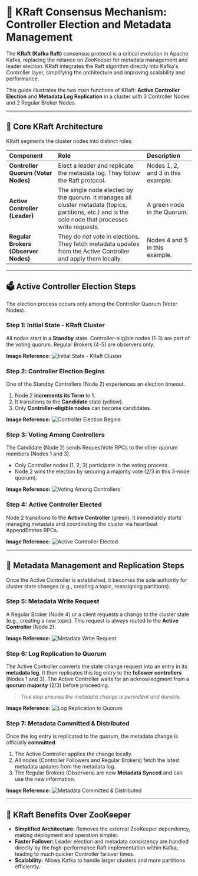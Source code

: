 # 🚀 KRaft Consensus Mechanism: Controller Election and Metadata Management

The **KRaft (Kafka Raft)** consensus protocol is a critical evolution in Apache Kafka, replacing the reliance on ZooKeeper for metadata management and leader election. KRaft integrates the Raft algorithm directly into Kafka's Controller layer, simplifying the architecture and improving scalability and performance.

This guide illustrates the two main functions of KRaft: **Active Controller Election** and **Metadata Log Replication** in a cluster with 3 Controller Nodes and 2 Regular Broker Nodes.

---

## 🎯 Core KRaft Architecture

KRaft segments the cluster nodes into distinct roles:

| Component | Role | Description |
| :--- | :--- | :--- |
| **Controller Quorum (Voter Nodes)** | Elect a leader and replicate the metadata log. They follow the Raft protocol. | Nodes 1, 2, and 3 in this example. |
| **Active Controller (Leader)** | The single node elected by the quorum. It manages all cluster metadata (topics, partitions, etc.) and is the sole node that processes write requests. | A green node in the Quorum. |
| **Regular Brokers (Observer Nodes)** | They do *not* vote in elections. They fetch metadata updates from the Active Controller and apply them locally. | Nodes 4 and 5 in this example. |

---

## 🗳️ Active Controller Election Steps

The election process occurs only among the Controller Quorum (Voter Nodes).

### Step 1: Initial State - KRaft Cluster

All nodes start in a **Standby** state. Controller-eligible nodes (1-3) are part of the voting quorum. Regular Brokers (4-5) are observers only.

**Image Reference:** ![Initial State - KRaft Cluster](https://github.com/prSalva11/pr-system-design/raw/main/leader-consensus-algorithm-explanation/images/KRAFT-images/KRAFT-1.PNG)

### Step 2: Controller Election Begins

One of the Standby Controllers (Node 2) experiences an election timeout.

1.  Node 2 **increments its Term** to 1.
2.  It transitions to the **Candidate** state (yellow).
3.  Only **Controller-eligible nodes** can become candidates.

**Image Reference:** ![Controller Election Begins](https://github.com/prSalva11/pr-system-design/raw/main/leader-consensus-algorithm-explanation/images/KRAFT-images/KRAFT-2.PNG)

### Step 3: Voting Among Controllers

The Candidate (Node 2) sends RequestVote RPCs to the other quorum members (Nodes 1 and 3).

* Only Controller nodes (1, 2, 3) participate in the voting process.
* Node 2 wins the election by securing a majority vote (2/3 in this 3-node quorum).

**Image Reference:** ![Voting Among Controllers](https://github.com/prSalva11/pr-system-design/raw/main/leader-consensus-algorithm-explanation/images/KRAFT-images/KRAFT-3.PNG)

### Step 4: Active Controller Elected

Node 2 transitions to the **Active Controller** (green). It immediately starts managing metadata and coordinating the cluster via heartbeat AppendEntries RPCs.

**Image Reference:** ![Active Controller Elected](https://github.com/prSalva11/pr-system-design/raw/main/leader-consensus-algorithm-explanation/images/KRAFT-images/KRAFT-4.PNG)

---

## 📝 Metadata Management and Replication Steps

Once the Active Controller is established, it becomes the sole authority for cluster state changes (e.g., creating a topic, reassigning partitions).

### Step 5: Metadata Write Request

A Regular Broker (Node 4) or a client requests a change to the cluster state (e.g., creating a new topic). This request is always routed to the **Active Controller** (Node 2).

**Image Reference:** ![Metadata Write Request](https://github.com/prSalva11/pr-system-design/raw/main/leader-consensus-algorithm-explanation/images/KRAFT-images/KRAFT-5.PNG)

### Step 6: Log Replication to Quorum

The Active Controller converts the state change request into an entry in its **metadata log**. It then replicates this log entry to the **follower controllers** (Nodes 1 and 3). The Active Controller waits for an acknowledgment from a **quorum majority** (2/3) before proceeding.

> *This step ensures the metadata change is persistent and durable.*

**Image Reference:** ![Log Replication to Quorum](https://github.com/prSalva11/pr-system-design/raw/main/leader-consensus-algorithm-explanation/images/KRAFT-images/KRAFT-6.PNG)

### Step 7: Metadata Committed & Distributed

Once the log entry is replicated to the quorum, the metadata change is officially **committed**.

1.  The Active Controller applies the change locally.
2.  All nodes (Controller Followers and Regular Brokers) fetch the latest metadata updates from the metadata log.
3.  The Regular Brokers (Observers) are now **Metadata Synced** and can use the new information.

**Image Reference:** ![Metadata Committed & Distributed](https://github.com/prSalva11/pr-system-design/raw/main/leader-consensus-algorithm-explanation/images/KRAFT-images/KRAFT-7.PNG)

---

## 🔑 KRaft Benefits Over ZooKeeper

* **Simplified Architecture:** Removes the external ZooKeeper dependency, making deployment and operation simpler.
* **Faster Failover:** Leader election and metadata consistency are handled directly by the high-performance Raft implementation within Kafka, leading to much quicker Controller failover times.
* **Scalability:** Allows Kafka to handle larger clusters and more partitions efficiently.
